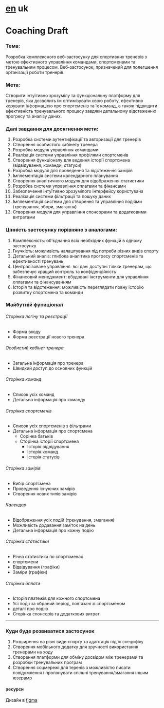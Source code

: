 # [en](./README.md) **uk**

# Coaching Draft

### Тема:

Розробка комплексного веб-застосунку для спортивних тренерів з метою ефективного управління командами, спортсменами та тренувальним процесом. Веб-застосунок, призначений для полегшення організації роботи тренерів.

### Мета:

Створити інтуїтивно зрозумілу та функціональну платформу для тренерів, яка дозволить їм оптимізувати свою роботу, ефективно керувати інформацією про спортсменів та їх команд, а також підвищити ефективність тренувального процесу завдяки детальному відстеженню прогресу та аналізу даних.

### Далі завдання для досягнення мети:

1. Розробка системи аутентифікації та авторизації для тренерів
2. Створення особистого кабінету тренера
3. Розробка модуля управління командами
4. Реалізація системи управління профілями спортсменів
5. Створення функціоналу для ведення історії спортсмена (відвідування, команди, статуси)
6. Розробка модуля для проведення та відстеження замірів
7. Імплементація системи календарного планування
8. Створення аналітичного модуля для відображення статистики
9. Розробка системи управління оплатами та фінансами
10. Забезпечення інтуїтивно зрозумілого інтерфейсу користувача
11. Реалізація системи фільтрації та пошуку даних
12. Імплементація системи для створення та управління подіями (тренування, збори, змагання)
13. Створення модуля для управління спонсорами та додатковими витратами

### Цінність застосунку порівняно з аналогами:

1. Комплексність: об'єднання всіх необхідних функцій в одному застосунку
2. Гнучкість: можливість налаштування під потреби різних видів спорту
3. Детальний аналіз: глибока аналітика прогресу спортсменів та ефективності тренувань
4. Централізоване управління: всі дані доступні тільки тренерам, що забезпечує кращий контроль та конфіденційність
5. Фінансовий менеджмент: вбудовані інструменти для управління оплатами та фінансуванням
6. Історія та відстеження: можливість переглядати повну історію розвитку спортсмена та команди

### Майбутній функціонал

###### Сторінка логіну та реєстрації

- Форма входу
- Форма реєстрації нового тренера

###### Особистий кабінет тренера

- Загальна інформація про тренера
- Швидкий доступ до основних функцій

###### Сторінка команд

- Список усіх команд
- Детальна інформація про команду

###### Сторінка спортсменів

- Список усіх спортсменів з фільтрами
- Детальна інформація про спортсмена
  - Сорінка батьків
  - Сторінка історії спортсмена
    - Історія відвідування
    - Історія команд
    - Історія статусів

###### Сторінка замірів

- Вибір спортсмена
- Проведення існуючих замірів
- Створення нових типів замірів

###### Календар

- Відображення усіх подій (тренування, змагання)
- Можливість додавання заміток на день
- Детальна інформація про кожну подію

###### Сторінка статистики

- Річна статистика по спортсменах
- спортсмени
- Відвідування (графіки)
- Заміри (графіки)

###### Сторінка оплати

- Історія платежів для кожного спортсмена
- Усі події за обраний період, пов'язані зі спортсменом
- деталі про подію
- Сторінка спонсорів та додаткових витрат

---

### Куди буде розвиватися застосунок

1. Розширення на різні види спорту та адаптація під їх специфіку
2. Створення мобільного додатку для зручності використання тренерами на ходу
3. Створення платформи для обміну досвідом між тренерами та розробки тренувальних програм
4. Створення соцмережі для теренів з можливістю писати повідомлення і пропонувати спільні тренування/змагання іншим юзерамр

#### ресурси

Дизайн в [figma](https://www.figma.com/design/j5Sq7XOEalj7Er7QCgXxic/Coaching-Draft?node-id=0-1&node-type=canvas&t=9h1ei4OcsGQ6AbOW-0)
